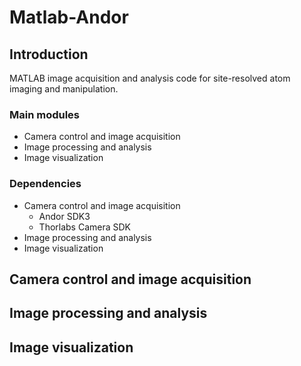 # Matlab-Andor

## Introduction
MATLAB image acquisition and analysis code for site-resolved atom imaging and manipulation.

### Main modules
- Camera control and image acquisition
- Image processing and analysis
- Image visualization

### Dependencies
- Camera control and image acquisition
    - Andor SDK3
    - Thorlabs Camera SDK
- Image processing and analysis
- Image visualization

## Camera control and image acquisition
## Image processing and analysis
## Image visualization
